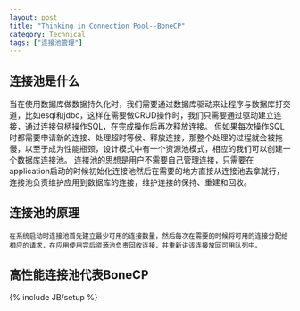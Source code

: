 ```yaml
---
layout: post
title: "Thinking in Connection Pool--BoneCP"
category: Technical
tags: ["连接池管理"]
---
```


## 连接池是什么

当在使用数据库做数据持久化时，我们需要通过数据库驱动来让程序与数据库打交道，比如esql和jdbc，这样在需要做CRUD操作时，我们只需要通过驱动建立连接，通过连接句柄操作SQL，在完成操作后再次释放连接。  但如果每次操作SQL时都需要申请新的连接、处理超时等候、释放连接，那整个处理的过程就会被拖慢，以至于成为性能瓶颈，设计模式中有一个资源池模式，相应的我们可以创建一个数据库连接池。
连接池的思想是用户不需要自己管理连接，只需要在application启动的时候初始化连接池然后在需要的地方直接从连接池去拿就行，连接池负责维护应用到数据库的连接，维护连接的保持、重建和回收。

## 连接池的原理
    在系统启动时连接池首先建立最少可用的连接数量，然后每次在需要的时候将可用的连接分配给相应的请求，在应用使用完后资源池负责回收连接，并重新讲该连接放回可用队列中。

## 高性能连接池代表BoneCP


{% include JB/setup %}
